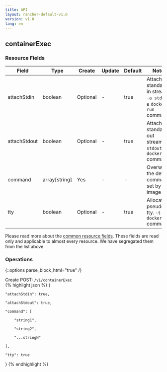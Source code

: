 ```yaml
---
title: API
layout: rancher-default-v1.0
version: v1.0
lang: en
---
```


## containerExec



### Resource Fields

Field | Type | Create | Update | Default | Notes
---|---|---|---|---|---
attachStdin | boolean | Optional | - | true | Attach to standard in stream. <code>-a stdin</code> in a <code>docker run</code> command
attachStdout | boolean | Optional | - | true | Attach to standard out stream. <code>-a stdout</code> in a <code>docker run</code> command
command | array[string] | Yes | - | - | Overwrite the default commands set by the image
tty | boolean | Optional | - | true | Allocate a pseudo-tty. <code>-t</code> in a <code>docker run</code> command


Please read more about the [common resource fields]({{site.baseurl}}/rancher/{{page.version}}/{{page.lang}}/api/common/). 
These fields are read only and applicable to almost every resource. We have segregated them from the list above.


### Operations
{::options parse_block_html="true" /}



<div class="action">
<span class="header">
Create
<span class="headerright">POST:  <code>/v1/containerExec</code></span></span>
<div class="action-contents">
{% highlight json %} 
{

	"attachStdin": true,

	"attachStdout": true,

	"command": [

		"string1",

		"string2",

		"...stringN"

	],

	"tty": true

} 
{% endhighlight %}
</div>
</div>











